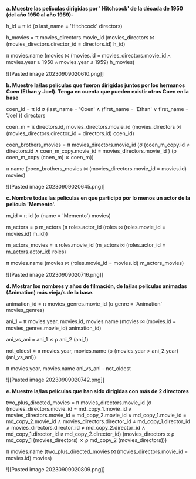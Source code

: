 **a. Muestre las películas dirigidas por ' Hitchcock' de la década de 1950 (del año 1950 al año 1959):**

h_id = π id (σ last_name = 'Hitchcock' directors)

h_movies = π movies_directors.movie_id (movies_directors ⨝ (movies_directors.director_id = directors.id) h_id)

π movies.name (movies ⨝ (movies.id = movies_directors.movie_id ∧ movies.year ≥ 1950 ∧ movies.year ≤ 1959) h_movies)

![[Pasted image 20230909020610.png]]

**b. Muestre la/las películas que fueron dirigidas juntos por los hermanos Coen (Ethan y Joel). Tenga en cuenta que pueden existir otros Coen en la base**

coen_id = π id σ (last_name = 'Coen' ∧ (first_name = 'Ethan' ∨ first_name = 'Joel')) directors 

coen_m = π directors.id, movies_directors.movie_id (movies_directors ⨝ (movies_directors.director_id = directors.id) coen_id)

coen_brothers_movies = π movies_directors.movie_id (σ (coen_m_copy.id ≠ directors.id ∧ coen_m_copy.movie_id = movies_directors.movie_id
) (ρ coen_m_copy (coen_m) ⨯ coen_m))

π name (coen_brothers_movies ⨝ (movies_directors.movie_id = movies.id) movies)

![[Pasted image 20230909020645.png]]

**c. Nombre todas las películas en que participó por lo menos un actor de la película 'Memento'.**

m_id = π id (σ (name = 'Memento') movies)

m_actors = ρ m_actors (π roles.actor_id (roles ⨝ (roles.movie_id = movies.id) m_id))

m_actors_movies = π roles.movie_id (m_actors ⨝ (roles.actor_id = m_actors.actor_id) roles)

π movies.name (movies ⨝ (roles.movie_id = movies.id) m_actors_movies)

![[Pasted image 20230909020716.png]]

**d. Mostrar los nombres y años de filmación, de la/las películas animadas (Animation) más vieja/s de la base.**

animation_id = π movies_genres.movie_id (σ genre = 'Animation' movies_genres)

ani_1 = π movies.year, movies.id, movies.name (movies ⨝ (movies.id = movies_genres.movie_id) animation_id)

ani_vs_ani = ani_1 ⨯ ρ ani_2 (ani_1)

not_oldest = π movies.year, movies.name (σ (movies.year	> ani_2.year) (ani_vs_ani))

π movies.year, movies.name ani_vs_ani - not_oldest

![[Pasted image 20230909020742.png]]

**e. Muestre la/las películas que han sido dirigidas con más de 2 directores**

two_plus_directed_movies = π movies_directors.movie_id (σ (movies_directors.movie_id = md_copy_1.movie_id ∧ movies_directors.movie_id = md_copy_2.movie_id ∧ md_copy_1.movie_id = md_copy_2.movie_id ∧ movies_directors.director_id ≠ md_copy_1.director_id ∧ movies_directors.director_id ≠ md_copy_2.director_id ∧ md_copy_1.director_id ≠ md_copy_2.director_id) (movies_directors x ρ md_copy_1 (movies_directors) ⨯ ρ md_copy_2 (movies_directors)))

π movies.name (two_plus_directed_movies ⨝ (movies_directors.movie_id = movies.id) movies)

![[Pasted image 20230909020809.png]]